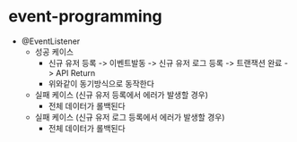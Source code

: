 # event-programming
- @EventListener
  * 성공 케이스
    * 신규 유저 등록 -> 이벤트발동 -> 신규 유저 로그 등록 -> 트랜잭션 완료 -> 
    API Return
    * 위와같이 동기방식으로 동작한다
  * 실패 케이스 (신규 유저 등록에서 에러가 발생할 경우)
    * 전체 데이터가 롤백된다
  * 실패 케이스 (신규 유저 로그 등록에서 에러가 발생할 경우)
    * 전체 데이터가 롤백된다
